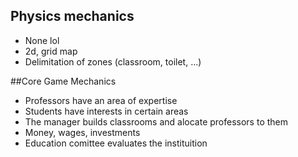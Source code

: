 ## Physics mechanics
* None lol
* 2d, grid map
* Delimitation of zones (classroom, toilet, ...)

##Core Game Mechanics

* Professors have an area of expertise
* Students have interests in certain areas
* The manager builds classrooms and alocate professors to them
* Money, wages, investments
* Education comittee evaluates the instituition